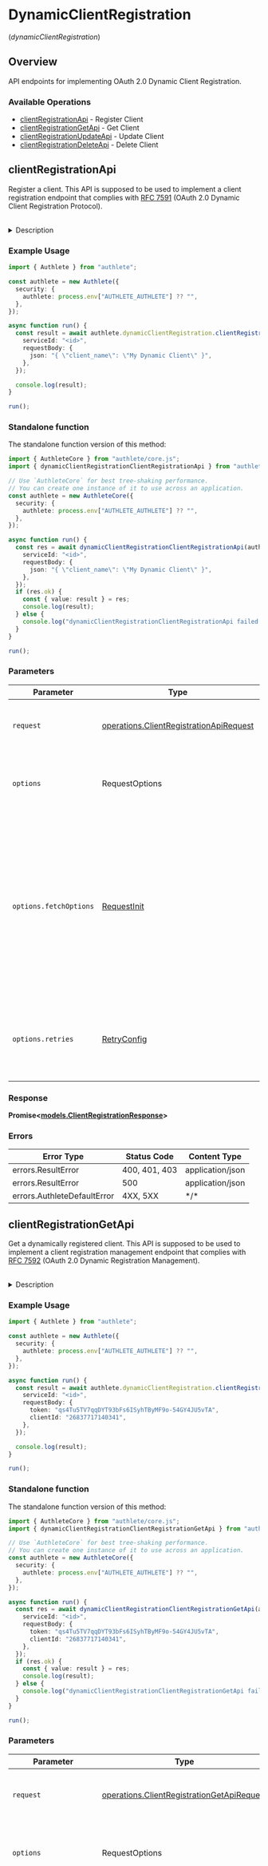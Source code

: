 # DynamicClientRegistration
(*dynamicClientRegistration*)

## Overview

API endpoints for implementing OAuth 2.0 Dynamic Client Registration.

### Available Operations

* [clientRegistrationApi](#clientregistrationapi) - Register Client
* [clientRegistrationGetApi](#clientregistrationgetapi) - Get Client
* [clientRegistrationUpdateApi](#clientregistrationupdateapi) - Update Client
* [clientRegistrationDeleteApi](#clientregistrationdeleteapi) - Delete Client

## clientRegistrationApi

Register a client. This API is supposed to be used to implement a client registration endpoint that
complies with [RFC 7591](https://datatracker.ietf.org/doc/html/rfc7591) (OAuth 2.0 Dynamic Client
Registration Protocol).

<br>
<details>
<summary>Description</summary>

This API is supposed to be called from the within the implementation of the client registration
endpoint of the authorization server. The authorization server implementation should retrieve
the value of `action` from the response and take the following steps according to the value.

**INTERNAL_SERVER_ERROR**

When the value of `action` is `INTERNAL_SERVER_ERROR`, it means that the API call from the authorization
server implementation was wrong or that an error occurred in Authlete.

In either case, from a viewpoint of the client or developer, it is an error on the server side.
Therefore, the authorization server implementation should generate a response with "500 Internal
Server Error"s and `application/json`.

The value of `responseContent` is a JSON string which describes the error, so it can be used as
the entity body of the response.

The following illustrates the response which the authorization server implementation should generate
and return to the client or developer.

```
HTTP/1.1 500 Internal Server Error
Content-Type: application/json
Cache-Control: no-store
Pragma: no-cache

{responseContent}
```

The endpoint implementation may return another different response to the client or developer since
"500 Internal Server Error" is not required by the specification.

**BAD_REQUEST**

When the value of `action` is `BAD_REQUEST`, it means that the request from the client or developer
was wrong.

The authorization server implementation should generate a response with "400 Bad Request" and `application/json`.

The value of `responseContent` is a JSON string which describes the error, so it can be used
as the entity body of the response.

The following illustrates the response which the authorization server implementation should generate
and return to the client or developer.

```
HTTP/1.1 400 Bad Request
Content-Type: application/json
Cache-Control: no-store
Pragma: no-cache

{responseContent}
```

**CREATED**

When the value of `action` is `CREATED`, it means that the request from the client or developer is
valid.

The authorization server implementation should generate a response to the client or developer with
"201 CREATED" and `application/json`.

The `responseContent` a JSON string which can be used as the entity body of the response.

The following illustrates the response which the authorization server implementation should generate
and return to the client or developer.

```
HTTP/1.1 201 CREATED
Content-Type: application/json
Cache-Control: no-store
Pragma: no-cache

{responseContent}
```
</details>


### Example Usage

<!-- UsageSnippet language="typescript" operationID="client_registration_api" method="post" path="/api/{serviceId}/client/registration" -->
```typescript
import { Authlete } from "authlete";

const authlete = new Authlete({
  security: {
    authlete: process.env["AUTHLETE_AUTHLETE"] ?? "",
  },
});

async function run() {
  const result = await authlete.dynamicClientRegistration.clientRegistrationApi({
    serviceId: "<id>",
    requestBody: {
      json: "{ \"client_name\": \"My Dynamic Client\" }",
    },
  });

  console.log(result);
}

run();
```

### Standalone function

The standalone function version of this method:

```typescript
import { AuthleteCore } from "authlete/core.js";
import { dynamicClientRegistrationClientRegistrationApi } from "authlete/funcs/dynamicClientRegistrationClientRegistrationApi.js";

// Use `AuthleteCore` for best tree-shaking performance.
// You can create one instance of it to use across an application.
const authlete = new AuthleteCore({
  security: {
    authlete: process.env["AUTHLETE_AUTHLETE"] ?? "",
  },
});

async function run() {
  const res = await dynamicClientRegistrationClientRegistrationApi(authlete, {
    serviceId: "<id>",
    requestBody: {
      json: "{ \"client_name\": \"My Dynamic Client\" }",
    },
  });
  if (res.ok) {
    const { value: result } = res;
    console.log(result);
  } else {
    console.log("dynamicClientRegistrationClientRegistrationApi failed:", res.error);
  }
}

run();
```

### Parameters

| Parameter                                                                                                                                                                      | Type                                                                                                                                                                           | Required                                                                                                                                                                       | Description                                                                                                                                                                    |
| ------------------------------------------------------------------------------------------------------------------------------------------------------------------------------ | ------------------------------------------------------------------------------------------------------------------------------------------------------------------------------ | ------------------------------------------------------------------------------------------------------------------------------------------------------------------------------ | ------------------------------------------------------------------------------------------------------------------------------------------------------------------------------ |
| `request`                                                                                                                                                                      | [operations.ClientRegistrationApiRequest](../../models/operations/clientregistrationapirequest.md)                                                                             | :heavy_check_mark:                                                                                                                                                             | The request object to use for the request.                                                                                                                                     |
| `options`                                                                                                                                                                      | RequestOptions                                                                                                                                                                 | :heavy_minus_sign:                                                                                                                                                             | Used to set various options for making HTTP requests.                                                                                                                          |
| `options.fetchOptions`                                                                                                                                                         | [RequestInit](https://developer.mozilla.org/en-US/docs/Web/API/Request/Request#options)                                                                                        | :heavy_minus_sign:                                                                                                                                                             | Options that are passed to the underlying HTTP request. This can be used to inject extra headers for examples. All `Request` options, except `method` and `body`, are allowed. |
| `options.retries`                                                                                                                                                              | [RetryConfig](../../lib/utils/retryconfig.md)                                                                                                                                  | :heavy_minus_sign:                                                                                                                                                             | Enables retrying HTTP requests under certain failure conditions.                                                                                                               |

### Response

**Promise\<[models.ClientRegistrationResponse](../../models/clientregistrationresponse.md)\>**

### Errors

| Error Type                  | Status Code                 | Content Type                |
| --------------------------- | --------------------------- | --------------------------- |
| errors.ResultError          | 400, 401, 403               | application/json            |
| errors.ResultError          | 500                         | application/json            |
| errors.AuthleteDefaultError | 4XX, 5XX                    | \*/\*                       |

## clientRegistrationGetApi

Get a dynamically registered client. This API is supposed to be used to implement a client registration
management endpoint that complies with [RFC 7592](https://datatracker.ietf.org/doc/html/rfc7592)
(OAuth 2.0 Dynamic Registration Management).

<br>
<details>
<summary>Description</summary>

This API is supposed to be called from the within the implementation of the client registration
management endpoint of the authorization server. The authorization server implementation should
retrieve the value of `action` from the response and take the following steps according to the value.

**INTERNAL_SERVER_ERROR**

When the value of `action` is `INTERNAL_SERVER_ERROR`, it means that the API call from the authorization
server implementation was wrong or that an error occurred in Authlete.

In either case, from a viewpoint of the client or developer, it is an error on the server side.
Therefore, the authorization server implementation should generate a response to the client or developer
with "500 Internal Server Error"s and `application/json`.

The value of `responseContent` is a JSON string which describes the error, so it can be used as
the entity body of the response.

The following illustrates the response which the authorization server implementation should generate
and return to the client or developer.

```
HTTP/1.1 500 Internal Server Error
Content-Type: application/json
Cache-Control: no-store
Pragma: no-cache

{responseContent}
```

The endpoint implementation may return another different response to the client or developer since
"500 Internal Server Error" is not required by the specification.

**BAD_REQUEST**

When the value of `action` is `BAD_REQUEST`, it means that the request from the client or developer
was wrong.

The authorization server implementation should generate a response to the client or developer with
"400 Bad Request" and `application/json`.

The value of `responseContent` is a JSON string which describes the error, so it can be used as
the entity body of the response.

The following illustrates the response which the authorization server implementation should generate
and return to the client or developer.

```
HTTP/1.1 400 Bad Request
Content-Type: application/json
Cache-Control: no-store
Pragma: no-cache

{responseContent}
```

**UNAUTHORIZED**

When the value of `action` is `UNAUTHORIZED`, it means that the registration access token used by
the client configuration request (RFC 7592) is invalid, or the client application which the token
is tied to does not exist any longer or is invalid.

The HTTP status of the response returned to the client application must be "401 Unauthorized" and
the content type must be `application/json`.

The value of `responseContent` is a JSON string which describes the error, so it can be used as
the entity body of the response.

The following illustrates the response which the endpoint implementation should generate and return
to the client application.

```
HTTP/1.1 401 Unauthorized
Content-Type: application/json
Cache-Control: no-store
Pragma: no-cache

{responseContent}
```

NOTE: The `UNAUTHORIZED` value was added in October, 2021. See the description of
`Service.unauthorizedOnClientConfigSupported` for details.

**OK**

When the value of `action` is `OK`, it means that the request from the client or developer is valid.

The authorization server implementation should generate a response to the client or developer with
"200 OK" and `application/json`.

The `responseContent` a JSON string which can be used as the entity body of the response.

The following illustrates the response which the authorization server implementation should generate
and return to the client or developer.

```
HTTP/1.1 200 OK
Content-Type: application/json
Cache-Control: no-store
Pragma: no-cache

{responseContent}
```
</details>


### Example Usage

<!-- UsageSnippet language="typescript" operationID="client_registration_get_api" method="post" path="/api/{serviceId}/client/registration/get" -->
```typescript
import { Authlete } from "authlete";

const authlete = new Authlete({
  security: {
    authlete: process.env["AUTHLETE_AUTHLETE"] ?? "",
  },
});

async function run() {
  const result = await authlete.dynamicClientRegistration.clientRegistrationGetApi({
    serviceId: "<id>",
    requestBody: {
      token: "qs4Tu5TV7qqDYT93bFs6ISyhTByMF9o-54GY4JU5vTA",
      clientId: "26837717140341",
    },
  });

  console.log(result);
}

run();
```

### Standalone function

The standalone function version of this method:

```typescript
import { AuthleteCore } from "authlete/core.js";
import { dynamicClientRegistrationClientRegistrationGetApi } from "authlete/funcs/dynamicClientRegistrationClientRegistrationGetApi.js";

// Use `AuthleteCore` for best tree-shaking performance.
// You can create one instance of it to use across an application.
const authlete = new AuthleteCore({
  security: {
    authlete: process.env["AUTHLETE_AUTHLETE"] ?? "",
  },
});

async function run() {
  const res = await dynamicClientRegistrationClientRegistrationGetApi(authlete, {
    serviceId: "<id>",
    requestBody: {
      token: "qs4Tu5TV7qqDYT93bFs6ISyhTByMF9o-54GY4JU5vTA",
      clientId: "26837717140341",
    },
  });
  if (res.ok) {
    const { value: result } = res;
    console.log(result);
  } else {
    console.log("dynamicClientRegistrationClientRegistrationGetApi failed:", res.error);
  }
}

run();
```

### Parameters

| Parameter                                                                                                                                                                      | Type                                                                                                                                                                           | Required                                                                                                                                                                       | Description                                                                                                                                                                    |
| ------------------------------------------------------------------------------------------------------------------------------------------------------------------------------ | ------------------------------------------------------------------------------------------------------------------------------------------------------------------------------ | ------------------------------------------------------------------------------------------------------------------------------------------------------------------------------ | ------------------------------------------------------------------------------------------------------------------------------------------------------------------------------ |
| `request`                                                                                                                                                                      | [operations.ClientRegistrationGetApiRequest](../../models/operations/clientregistrationgetapirequest.md)                                                                       | :heavy_check_mark:                                                                                                                                                             | The request object to use for the request.                                                                                                                                     |
| `options`                                                                                                                                                                      | RequestOptions                                                                                                                                                                 | :heavy_minus_sign:                                                                                                                                                             | Used to set various options for making HTTP requests.                                                                                                                          |
| `options.fetchOptions`                                                                                                                                                         | [RequestInit](https://developer.mozilla.org/en-US/docs/Web/API/Request/Request#options)                                                                                        | :heavy_minus_sign:                                                                                                                                                             | Options that are passed to the underlying HTTP request. This can be used to inject extra headers for examples. All `Request` options, except `method` and `body`, are allowed. |
| `options.retries`                                                                                                                                                              | [RetryConfig](../../lib/utils/retryconfig.md)                                                                                                                                  | :heavy_minus_sign:                                                                                                                                                             | Enables retrying HTTP requests under certain failure conditions.                                                                                                               |

### Response

**Promise\<[models.ClientRegistrationResponse](../../models/clientregistrationresponse.md)\>**

### Errors

| Error Type                  | Status Code                 | Content Type                |
| --------------------------- | --------------------------- | --------------------------- |
| errors.ResultError          | 400, 401, 403               | application/json            |
| errors.ResultError          | 500                         | application/json            |
| errors.AuthleteDefaultError | 4XX, 5XX                    | \*/\*                       |

## clientRegistrationUpdateApi

Update a dynamically registered client. This API is supposed to be used to implement a client
registration management endpoint that complies with [RFC 7592](https://datatracker.ietf.org/doc/html/rfc7592)
(OAuth 2.0 Dynamic Registration Management).

<br>
<details>
<summary>Description</summary>

This API is supposed to be called from the within the implementation of the client registration
management endpoint of the authorization server. The authorization server implementation should
retrieve the value of `action` from the response and take the following steps according to the value.

**INTERNAL_SERVER_ERROR**

When the value of `action` is `INTERNAL_SERVER_ERROR`, it means that the API call from the authorization
server implementation was wrong or that an error occurred in Authlete.

In either case, from a viewpoint of the client or developer, it is an error on the server side.
Therefore, the authorization server implementation should generate a response with "500 Internal
Server Error"s and `application/json`.

The value of `responseContent` is a JSON string which describes the error, so it can be used as
the entity body of the response.

The following illustrates the response which the authorization server implementation should generate
and return to the client or developer.

```
HTTP/1.1 500 Internal Server Error
Content-Type: application/json
Cache-Control: no-store
Pragma: no-cache

{responseContent}
```

The endpoint implementation may return another different response to the client or developer since
"500 Internal Server Error" is not required by the specification.

**BAD_REQUEST**

When the value of `action` is `BAD_REQUEST`, it means that the request from the client or developer
was wrong.

The authorization server implementation should generate a response with "400 Bad Request" and `application/json`.

The value of `responseContent` is a JSON string which describes the error, so it can be used as
the entity body of the response.

The following illustrates the response which the authorization server implementation should generate
and return to the client or developer.

```
HTTP/1.1 400 Bad Request
Content-Type: application/json
Cache-Control: no-store
Pragma: no-cache

{responseContent}
```

**UNAUTHORIZED**

When the value of `action` is `UNAUTHORIZED`, it means that the registration access token used by
the client configuration request (RFC 7592) is invalid, or the client application which the token
is tied to does not exist any longer or is invalid.

The HTTP status of the response returned to the client application must be "401 Unauthorized" and
the content type must be `application/json`.

The value of `responseContent` is a JSON string which describes the error, so it can be used as
the entity body of the response.

The following illustrates the response which the endpoint implementation should generate and return
to the client application.

```
HTTP/1.1 401 Unauthorized
Content-Type: application/json
Cache-Control: no-store
Pragma: no-cache

{responseContent}
```

NOTE: The `UNAUTHORIZED` value was added in October, 2021. See the description of
`Service.unauthorizedOnClientConfigSupported` for details.

**UPDATED**

When the value of `action` is `UPDATED`, it means that the request from the client or developer is
valid.

The authorization server implementation should generate a response to the client or developer with
"200 OK" and `application/json`.

The `responseContent` a JSON string which can be used as the entity body of the response.

The following illustrates the response which the authorization server implementation should generate
and return to the client or developer.

```
HTTP/1.1 200 OK
Content-Type: application/json
Cache-Control: no-store
Pragma: no-cache

{responseContent}
```
</details>


### Example Usage

<!-- UsageSnippet language="typescript" operationID="client_registration_update_api" method="post" path="/api/{serviceId}/client/registration/update" -->
```typescript
import { Authlete } from "authlete";

const authlete = new Authlete({
  security: {
    authlete: process.env["AUTHLETE_AUTHLETE"] ?? "",
  },
});

async function run() {
  const result = await authlete.dynamicClientRegistration.clientRegistrationUpdateApi({
    serviceId: "<id>",
    requestBody: {
      json: "{\"client_name\":\"My Updated Dynamic Client\",\"default_max_age\":0,\"registration_client_uri\":\"https://my-service.example.com/dcr/register/26837717140341\",\"client_id\":\"26837717140341\",\"token_endpoint_auth_method\":\"client_secret_basic\",\"require_pushed_authorization_requests\":false,\"backchannel_user_code_parameter\":false,\"client_secret\":\"bMsjvZm2FE1_mqJgxhmYj_Wr8rA0Pia_A_j-V076qQm6-P1edKB055W579GBe7MSbOdxZ3dJKsKinCtdIFwxpw\",\"tls_client_certificate_bound_access_tokens\":false,\"id_token_signed_response_alg\":\"RS256\",\"subject_type\":\"public\",\"require_signed_request_object\":false}",
      token: "qs4Tu5TV7qqDYT93bFs6ISyhTByMF9o-54GY4JU5vTA",
      clientId: "26837717140341",
    },
  });

  console.log(result);
}

run();
```

### Standalone function

The standalone function version of this method:

```typescript
import { AuthleteCore } from "authlete/core.js";
import { dynamicClientRegistrationClientRegistrationUpdateApi } from "authlete/funcs/dynamicClientRegistrationClientRegistrationUpdateApi.js";

// Use `AuthleteCore` for best tree-shaking performance.
// You can create one instance of it to use across an application.
const authlete = new AuthleteCore({
  security: {
    authlete: process.env["AUTHLETE_AUTHLETE"] ?? "",
  },
});

async function run() {
  const res = await dynamicClientRegistrationClientRegistrationUpdateApi(authlete, {
    serviceId: "<id>",
    requestBody: {
      json: "{\"client_name\":\"My Updated Dynamic Client\",\"default_max_age\":0,\"registration_client_uri\":\"https://my-service.example.com/dcr/register/26837717140341\",\"client_id\":\"26837717140341\",\"token_endpoint_auth_method\":\"client_secret_basic\",\"require_pushed_authorization_requests\":false,\"backchannel_user_code_parameter\":false,\"client_secret\":\"bMsjvZm2FE1_mqJgxhmYj_Wr8rA0Pia_A_j-V076qQm6-P1edKB055W579GBe7MSbOdxZ3dJKsKinCtdIFwxpw\",\"tls_client_certificate_bound_access_tokens\":false,\"id_token_signed_response_alg\":\"RS256\",\"subject_type\":\"public\",\"require_signed_request_object\":false}",
      token: "qs4Tu5TV7qqDYT93bFs6ISyhTByMF9o-54GY4JU5vTA",
      clientId: "26837717140341",
    },
  });
  if (res.ok) {
    const { value: result } = res;
    console.log(result);
  } else {
    console.log("dynamicClientRegistrationClientRegistrationUpdateApi failed:", res.error);
  }
}

run();
```

### Parameters

| Parameter                                                                                                                                                                      | Type                                                                                                                                                                           | Required                                                                                                                                                                       | Description                                                                                                                                                                    |
| ------------------------------------------------------------------------------------------------------------------------------------------------------------------------------ | ------------------------------------------------------------------------------------------------------------------------------------------------------------------------------ | ------------------------------------------------------------------------------------------------------------------------------------------------------------------------------ | ------------------------------------------------------------------------------------------------------------------------------------------------------------------------------ |
| `request`                                                                                                                                                                      | [operations.ClientRegistrationUpdateApiRequest](../../models/operations/clientregistrationupdateapirequest.md)                                                                 | :heavy_check_mark:                                                                                                                                                             | The request object to use for the request.                                                                                                                                     |
| `options`                                                                                                                                                                      | RequestOptions                                                                                                                                                                 | :heavy_minus_sign:                                                                                                                                                             | Used to set various options for making HTTP requests.                                                                                                                          |
| `options.fetchOptions`                                                                                                                                                         | [RequestInit](https://developer.mozilla.org/en-US/docs/Web/API/Request/Request#options)                                                                                        | :heavy_minus_sign:                                                                                                                                                             | Options that are passed to the underlying HTTP request. This can be used to inject extra headers for examples. All `Request` options, except `method` and `body`, are allowed. |
| `options.retries`                                                                                                                                                              | [RetryConfig](../../lib/utils/retryconfig.md)                                                                                                                                  | :heavy_minus_sign:                                                                                                                                                             | Enables retrying HTTP requests under certain failure conditions.                                                                                                               |

### Response

**Promise\<[models.ClientRegistrationResponse](../../models/clientregistrationresponse.md)\>**

### Errors

| Error Type                  | Status Code                 | Content Type                |
| --------------------------- | --------------------------- | --------------------------- |
| errors.ResultError          | 400, 401, 403               | application/json            |
| errors.ResultError          | 500                         | application/json            |
| errors.AuthleteDefaultError | 4XX, 5XX                    | \*/\*                       |

## clientRegistrationDeleteApi

Delete a dynamically registered client. This API is supposed to be used to implement a client
registration management endpoint that complies with [RFC 7592](https://datatracker.ietf.org/doc/html/rfc7592)
(OAuth 2.0 Dynamic Registration Management).

<br>
<details>
<summary>Description</summary>

This API is supposed to be called from the within the implementation of the client registration
management endpoint of the authorization server. The authorization server implementation should
retrieve the value of `action` from the response and take the following steps according to the value.

**INTERNAL_SERVER_ERROR**

When the value of `action` is `INTERNAL_SERVER_ERROR`, it means that the API call from the authorization
server implementation was wrong or that an error occurred in Authlete.

In either case, from a viewpoint of the client or developer, it is an error on the server side.
Therefore, the authorization server implementation should generate a response with "500 Internal
Server Error"s and `application/json`.

The value of `responseContent` is a JSON string which describes the error, so it can be used as
the entity body of the response.

The following illustrates the response which the authorization server implementation should generate
and return to the client or developer.

```
HTTP/1.1 500 Internal Server Error
Content-Type: application/json
Cache-Control: no-store
Pragma: no-cache

{responseContent}
```

The endpoint implementation may return another different response to the client or developer since
"500 Internal Server Error" is not required by the specification.

**BAD_REQUEST**

When the value of `action` is `BAD_REQUEST`, it means that the request from the client or developer
was wrong.

The authorization server implementation should generate a response with "400 Bad Request" and `application/json`.

The value of `responseContent` is a JSON string which describes the error, so it can be used as
the entity body of the response.

The following illustrates the response which the authorization server implementation should generate
and return to the client or developer.

```
HTTP/1.1 400 Bad Request
Content-Type: application/json
Cache-Control: no-store
Pragma: no-cache

{responseContent}
```

**UNAUTHORIZED**

When the value of `action` is `UNAUTHORIZED`, it means that the registration access token used by
the client configuration request (RFC 7592) is invalid, or the client application which the token
is tied to does not exist any longer or is invalid.

The HTTP status of the response returned to the client application must be "401 Unauthorized" and
the content type must be `application/json`.

The value of `responseContent` is a JSON string which describes the error, so it can be used as
the entity body of the response.

The following illustrates the response which the endpoint implementation should generate and return
to the client application.

```
HTTP/1.1 401 Unauthorized
Content-Type: application/json
Cache-Control: no-store
Pragma: no-cache

{responseContent}
```

NOTE: The `UNAUTHORIZED` value was added in October, 2021. See the description of
`Service.unauthorizedOnClientConfigSupported` for details.

**DELETED**

When the value of `action` is `DELETED`, it means that the request from the client or developer is
valid.

The authorization server implementation should generate a response to the client or developer with
"204 No Content".

The following illustrates the response which the authorization server implementation should generate
and return to the client or developer.

```
HTTP/1.1 204 No Content
Cache-Control: no-store
Pragma: no-cache
```
</details>


### Example Usage

<!-- UsageSnippet language="typescript" operationID="client_registration_delete_api" method="post" path="/api/{serviceId}/client/registration/delete" -->
```typescript
import { Authlete } from "authlete";

const authlete = new Authlete({
  security: {
    authlete: process.env["AUTHLETE_AUTHLETE"] ?? "",
  },
});

async function run() {
  const result = await authlete.dynamicClientRegistration.clientRegistrationDeleteApi({
    serviceId: "<id>",
    requestBody: {
      token: "qs4Tu5TV7qqDYT93bFs6ISyhTByMF9o-54GY4JU5vTA",
      clientId: "26837717140341",
    },
  });

  console.log(result);
}

run();
```

### Standalone function

The standalone function version of this method:

```typescript
import { AuthleteCore } from "authlete/core.js";
import { dynamicClientRegistrationClientRegistrationDeleteApi } from "authlete/funcs/dynamicClientRegistrationClientRegistrationDeleteApi.js";

// Use `AuthleteCore` for best tree-shaking performance.
// You can create one instance of it to use across an application.
const authlete = new AuthleteCore({
  security: {
    authlete: process.env["AUTHLETE_AUTHLETE"] ?? "",
  },
});

async function run() {
  const res = await dynamicClientRegistrationClientRegistrationDeleteApi(authlete, {
    serviceId: "<id>",
    requestBody: {
      token: "qs4Tu5TV7qqDYT93bFs6ISyhTByMF9o-54GY4JU5vTA",
      clientId: "26837717140341",
    },
  });
  if (res.ok) {
    const { value: result } = res;
    console.log(result);
  } else {
    console.log("dynamicClientRegistrationClientRegistrationDeleteApi failed:", res.error);
  }
}

run();
```

### Parameters

| Parameter                                                                                                                                                                      | Type                                                                                                                                                                           | Required                                                                                                                                                                       | Description                                                                                                                                                                    |
| ------------------------------------------------------------------------------------------------------------------------------------------------------------------------------ | ------------------------------------------------------------------------------------------------------------------------------------------------------------------------------ | ------------------------------------------------------------------------------------------------------------------------------------------------------------------------------ | ------------------------------------------------------------------------------------------------------------------------------------------------------------------------------ |
| `request`                                                                                                                                                                      | [operations.ClientRegistrationDeleteApiRequest](../../models/operations/clientregistrationdeleteapirequest.md)                                                                 | :heavy_check_mark:                                                                                                                                                             | The request object to use for the request.                                                                                                                                     |
| `options`                                                                                                                                                                      | RequestOptions                                                                                                                                                                 | :heavy_minus_sign:                                                                                                                                                             | Used to set various options for making HTTP requests.                                                                                                                          |
| `options.fetchOptions`                                                                                                                                                         | [RequestInit](https://developer.mozilla.org/en-US/docs/Web/API/Request/Request#options)                                                                                        | :heavy_minus_sign:                                                                                                                                                             | Options that are passed to the underlying HTTP request. This can be used to inject extra headers for examples. All `Request` options, except `method` and `body`, are allowed. |
| `options.retries`                                                                                                                                                              | [RetryConfig](../../lib/utils/retryconfig.md)                                                                                                                                  | :heavy_minus_sign:                                                                                                                                                             | Enables retrying HTTP requests under certain failure conditions.                                                                                                               |

### Response

**Promise\<[models.ClientRegistrationResponse](../../models/clientregistrationresponse.md)\>**

### Errors

| Error Type                  | Status Code                 | Content Type                |
| --------------------------- | --------------------------- | --------------------------- |
| errors.ResultError          | 400, 401, 403               | application/json            |
| errors.ResultError          | 500                         | application/json            |
| errors.AuthleteDefaultError | 4XX, 5XX                    | \*/\*                       |